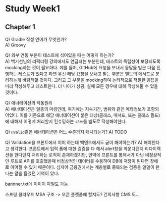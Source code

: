 # Study Week1

## Chapter 1

Q) Gradle 작성 언어가 무엇인가?  
A) Groovy

Q) 외부 연동 부분이 테스트에 섞여있을 때는 어떻게 하는가?   
A) 백기선님의 리팩터링 강의에서도 언급되는 부분인데, 테스트의 독립성이 보장되도록 mocking하는 것이 필요하다. 예를 들어, GitHub에 요청을 보내서 응답을 받은 다음 진행하는 테스트가 있다고 하면 우선 해당 요청을 보내고 받는 부분은 별도의 메서드로 분리하는게 바람직할 것이다. 그리고 그 부분을 mocking하여 논리적으로 적절한 응답을 미리 작성해두고 테스트한다. 더 나아가 성공, 실패 모든 경우에 대해 작성해둘 수 있을 것이다.

Q) 애너테이션의 작동원리   
A) 애너테이션은 일종의 마킹인데, 여기에는 지속기간, 범위와 같은 메타정보가 포함되어있다. 이를 기준으로 해당 애너테이션이 붙은 대상(클래스, 매서드, 또는 클래스 필드)에 대해서 어떻게 처리할지 컨슈밍하는 코드를 별도로 작성해야한다.

Q) `@Valid`같은 애너테이션은 어느 수준까지 캐치되는가?
A) TODO

Q) Validation을 프론트에서 이미 하는데 백엔드에서도 굳이 해야하는가?
A) 해야한다고 생각한다. 프론트에서 입력 폼에 대한 검증을 다 해서 alert창을 띄운다던지 리다이렉션을 한다던지 처리하는 로직이 존재하겠지만, 만약에 프론트를 통해서가 아닌 비정상적인 루트로 API를 호출했을때 비정상적인 데이터를 수용하여 DB에 저장이 된다면 장애로 이어질 수 있기 때문이다. 심지어 금융권에서는 계층별로 중복되는 검증을 일일이 한다는 말을 들었던 기억이 있다.


bannner.txt에 이미지 파일도 가능

스프링 클라우드
MSA 구조 -> 오픈 플랫폼에 할지도? 건의사항
CMS 도...
